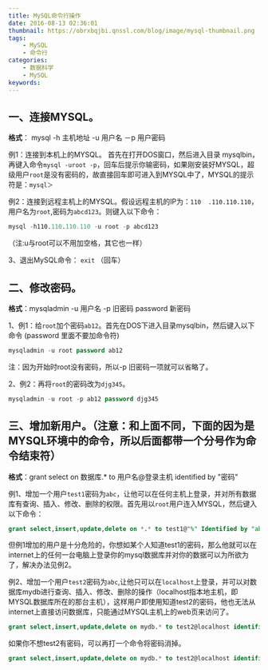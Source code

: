 ```yaml
---
title: MySQL命令行操作
date: 2016-08-13 02:36:01
thumbnail: https://obrxbqjbi.qnssl.com/blog/image/mysql-thumbnail.png
tags:
	- MySQL
	- 命令行
categories:
	- 数据科学
	- MySQL
keywords:
---
```

## 一、连接MYSQL。 
**格式**： mysql -h 主机地址 -u 用户名 －p 用户密码 

例1：连接到本机上的MYSQL。 
首先在打开DOS窗口，然后进入目录 mysqlbin，再键入命令`mysql -uroot -p`，回车后提示你输密码，如果刚安装好MYSQL，超级用户`root`是没有密码的，故直接回车即可进入到MYSQL中了，MYSQL的提示符是：`mysql＞` 
<!--more-->

例2：连接到远程主机上的MYSQL。假设远程主机的IP为：`110 
.110.110.110`，用户名为`root`,密码为`abcd123`。则键入以下命令：

``` sql
mysql -h110.110.110.110 -u root -p abcd123
```

（注:u与root可以不用加空格，其它也一样） 

3、退出MySQL命令： `exit` （回车）

## 二、修改密码。 
**格式**：mysqladmin -u 用户名 -p 旧密码 password 新密码 

1、例1：给`root`加个密码`ab12`。首先在DOS下进入目录mysqlbin，然后键入以下命令 (password 里面不要加命令符)

``` sql
mysqladmin -u root password ab12
```

注：因为开始时root没有密码，所以-p 旧密码一项就可以省略了。 

2、例2：再将`root`的密码改为`djg345`。

``` sql
mysqladmin -u root -p ab12 password djg345
```

## 三、增加新用户。（注意：和上面不同，下面的因为是MYSQL环境中的命令，所以后面都带一个分号作为命令结束符） 
**格式**：grant select on 数据库.* to 用户名@登录主机 identified by "密码" 

例1、增加一个用户`test1`密码为`abc`，让他可以在任何主机上登录，并对所有数据库有查询、插入、修改、删除的权限。首先用以`root`用户连入MYSQL，然后键入以下命令：

``` sql
grant select,insert,update,delete on *.* to test1@"%" Identified by "abc";
```

但例1增加的用户是十分危险的，你想如某个人知道test1的密码，那么他就可以在internet上的任何一台电脑上登录你的mysql数据库并对你的数据可以为所欲为了，解决办法见例2。 

例2、增加一个用户`test2`密码为`abc`,让他只可以在`localhost`上登录，并可以对数据库mydb进行查询、插入、修改、删除的操作（localhost指本地主机，即MYSQL数据库所在的那台主机），这样用户即使用知道test2的密码，他也无法从internet上直接访问数据库，只能通过MYSQL主机上的web页来访问了。

``` sql
grant select,insert,update,delete on mydb.* to test2@localhost identified by "abc";
```

如果你不想test2有密码，可以再打一个命令将密码消掉。

``` sql
grant select,insert,update,delete on mydb.* to test2@localhost identified by "";
```
